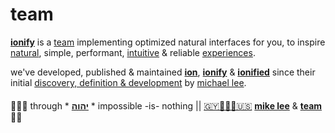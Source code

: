 # team

[**ionify**](http://ionify.org) is a
[team](https://github.com/orgs/ionify/people)
implementing optimized natural interfaces for you, to inspire
[natural](https://ionified.github.io/anemojii-ions.iskitz.net/),
simple, performant,
[intuitive](https://github.com/ionify/ionify/blob/production/README.md#domain-specific-languages)
& reliable
[experiences](http://ionified.net/).

we've developed, published & maintained
[**ion**](../ions/ion.md#ion), [**ionify**](../README.md#how) & [**ionified**](../README.md#how)
since their initial
[discovery, definition & development](https://origin.ionify.net/)
by
[michael lee](https://github.com/iskitz).

####

🙇🏾‍♂️ through * [**יהוה**](../LICENSE.txt#L1) * impossible -is- nothing ||
[🇬🇾👨🏾‍💻🇺🇸](https://en.wikipedia.org/wiki/Guyana)
[**mike lee**](https://github.com/iskitz) &
[**team**](https://team.ionify.net/)
🤲🏾

